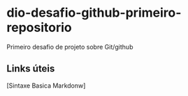 # dio-desafio-github-primeiro-repositorio
Primeiro desafio de projeto sobre Git/github

## Links úteis
[Sintaxe Basica Markdonw]
